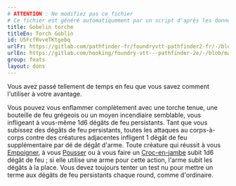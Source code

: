 ```yaml
---
# ATTENTION : Ne modifiez pas ce fichier
# Ce fichier est généré automatiquement par un script d'après les données du module Foundry VTT officiel et de sa traduction
title: Gobelin torche
titleEn: Torch Goblin
id: U5FcfRvveTKtgebq
urlFr: https://gitlab.com/pathfinder-fr/foundryvtt-pathfinder2-fr/-/blob/master/data/feats/U5FcfRvveTKtgebq.htm
urlEn: https://gitlab.com/hooking/foundry-vtt---pathfinder-2e/-/blob/master/packs/data/feats.db/torch-goblin.json
group: feats
layout: dons
---
```

Vous avez passé tellement de temps en feu que vous savez comment l'utiliser à votre avantage.

Vous pouvez vous enflammer complètement avec une torche tenue, une bouteille de feu grégeois ou un moyen incendiaire semblable, vous infligeant à vous-même 1d6 dégâts de feu persistants. Tant que vous subissez des dégâts de feu persistants, toutes les attaques au corps-à-corps contre des créatures adjacentes infligent 1 dégât de feu supplémentaire par dé de dégât d'arme. Toute créature qui réussit à vous [Empoigner](../actions/saisir.md), à vous [Pousser](../actions/pousser.md) ou à vous faire un [Croc-en-jambe](../actions/croc-en-jambe.md) subit 1d6 dégât de feu ; si elle utilise une arme pour cette action, l'arme subit les dégâts à la place. Vous devez toujours tenter un test nu pour mettre un terme aux dégâts de feu persistants chaque round, comme d'ordinaire.


